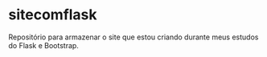 # sitecomflask
Repositório para armazenar o site que estou criando durante meus estudos do Flask e Bootstrap.
